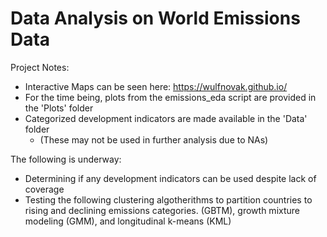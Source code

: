 # Data Analysis on World Emissions Data

Project Notes: 
* Interactive Maps can be seen here: https://wulfnovak.github.io/
* For the time being, plots from the emissions_eda script are provided in the 'Plots' folder
* Categorized development indicators are made available in the 'Data' folder
  * (These may not be used in further analysis due to NAs)

The following is underway:
* Determining if any development indicators can be used despite lack of coverage
* Testing the following clustering algotherithms to partition countries to
  rising and declining emissions categories.
  (GBTM), growth mixture modeling (GMM), and longitudinal k-means (KML)

